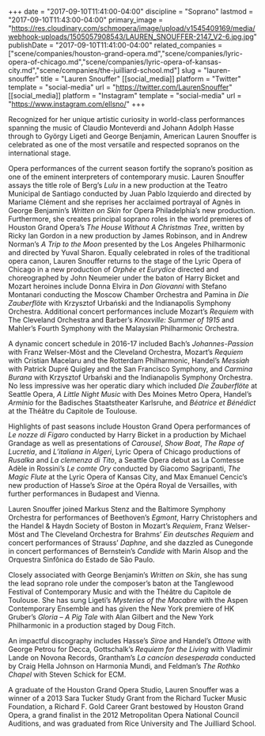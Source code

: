 +++
date = "2017-09-10T11:41:00-04:00"
discipline = "Soprano"
lastmod = "2017-09-10T11:43:00-04:00"
primary_image = "https://res.cloudinary.com/schmopera/image/upload/v1545409169/media/webhook-uploads/1505057908543/LAUREN_SNOUFFER-2147_V2-6.jpg.jpg"
publishDate = "2017-09-10T11:41:00-04:00"
related_companies = ["scene/companies/houston-grand-opera.md","scene/companies/lyric-opera-of-chicago.md","scene/companies/lyric-opera-of-kansas-city.md","scene/companies/the-juilliard-school.md"]
slug = "lauren-snouffer"
title = "Lauren Snouffer"
[[social_media]]
platform = "Twitter"
template = "social-media"
url = "https://twitter.com/LaurenSnouffer"
[[social_media]]
platform = "Instagram"
template = "social-media"
url = "https://www.instagram.com/ellsno/"
+++

Recognized for her unique artistic curiosity in world-class performances spanning the music of Claudio Monteverdi and Johann Adolph Hasse through to György Ligeti and George Benjamin, American Lauren Snouffer is celebrated as one of the most versatile and respected sopranos on the international stage.

Opera performances of the current season fortify the soprano’s position as one of the eminent interpreters of contemporary music. Lauren Snouffer assays the title role of Berg’s *Lulu* in a new production at the Teatro Municipal de Santiago conducted by Juan Pablo Izquierdo and directed by Mariame Clément and she reprises her acclaimed portrayal of Agnès in George Benjamin’s *Written on Skin* for Opera Philadelphia’s new production. Furthermore, she creates principal soprano roles in the world premieres of Houston Grand Opera’s *The House Without A Christmas Tree*, written by Ricky Ian Gordon in a new production by James Robinson, and in Andrew Norman’s *A Trip to the Moon* presented by the Los Angeles Philharmonic and directed by Yuval Sharon. Equally celebrated in roles of the traditional opera canon, Lauren Snouffer returns to the stage of the Lyric Opera of Chicago in a new production of *Orphée et Eurydice* directed and choreographed by John Neumeier under the baton of Harry Bicket and Mozart heroines include Donna Elvira in *Don Giovanni* with Stefano Montanari conducting the Moscow Chamber Orchestra and Pamina in *Die Zauberflöte* with Krzysztof Urbański and the Indianapolis Symphony Orchestra. Additional concert performances include Mozart’s *Requiem* with The Cleveland Orchestra and Barber’s *Knoxville: Summer of 1915* and Mahler’s Fourth Symphony with the Malaysian Philharmonic Orchestra.

A dynamic concert schedule in 2016-17 included Bach’s *Johannes-Passion* with Franz Welser-Möst and the Cleveland Orchestra, Mozart’s *Requiem* with Cristian Macelaru and the Rotterdam Philharmonic, Handel’s *Messiah* with Patrick Dupré Quigley and the San Francisco Symphony, and *Carmina Burana* with Krzysztof Urbański and the Indianapolis Symphony Orchestra. No less impressive was her operatic diary which included *Die Zauberflöte* at Seattle Opera, *A Little Night Music* with Des Moines Metro Opera, Handel’s *Arminio* for the Badisches Staatstheater Karlsruhe, and *Béatrice et Bénédict* at the Théâtre du Capitole de Toulouse.

Highlights of past seasons include Houston Grand Opera performances of *Le nozze di Figaro* conducted by Harry Bicket in a production by Michael Grandage as well as presentations of *Carousel*, *Show Boat*, *The Rape of Lucretia*, and *L’italiana in Algeri*, Lyric Opera of Chicago productions of *Rusalka* and *La clemenza di Tito*, a Seattle Opera debut as La Comtesse Adèle in Rossini’s *Le comte Ory* conducted by Giacomo Sagripanti, *The Magic Flute* at the Lyric Opera of Kansas City, and Max Emanuel Cencic’s new production of Hasse’s *Siroe* at the Opéra Royal de Versailles, with further performances in Budapest and Vienna.

Lauren Snouffer joined Markus Stenz and the Baltimore Symphony Orchestra for performances of Beethoven’s *Egmont*, Harry Christophers and the Handel & Haydn Society of Boston in Mozart’s *Requiem*, Franz Welser-Möst and The Cleveland Orchestra for Brahms’ *Ein deutsches Requiem* and concert performances of Strauss’ *Daphne*, and she dazzled as Cunegonde in concert performances of Bernstein’s *Candide* with Marin Alsop and the Orquestra Sinfônica do Estado de São Paulo.

Closely associated with George Benjamin’s *Written on Skin*, she has sung the lead soprano role under the composer’s baton at the Tanglewood Festival of Contemporary Music and with the Théâtre du Capitole de Toulouse. She has sung Ligeti’s *Mysteries of the Macabre* with the Aspen Contemporary Ensemble and has given the New York premiere of HK Gruber’s *Gloria – A Pig Tale* with Alan Gilbert and the New York Philharmonic in a production staged by Doug Fitch.

An impactful discography includes Hasse’s *Siroe* and Handel’s *Ottone* with George Petrou for Decca, Gottschalk’s *Requiem for the Living* with Vladimir Lande on Novona Records, Grantham’s *La cancíon desesperada* conducted by Craig Hella Johnson on Harmonia Mundi, and Feldman’s *The Rothko Chapel* with Steven Schick for ECM.

A graduate of the Houston Grand Opera Studio, Lauren Snouffer was a winner of a 2013 Sara Tucker Study Grant from the Richard Tucker Music Foundation, a Richard F. Gold Career Grant bestowed by Houston Grand Opera, a grand finalist in the 2012 Metropolitan Opera National Council Auditions, and was graduated from Rice University and The Juilliard School.
